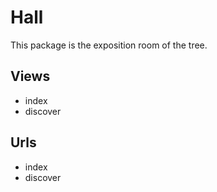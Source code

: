 # Hall

This package is the exposition room of the tree.

## Views
- index
- discover

## Urls
- index
- discover

